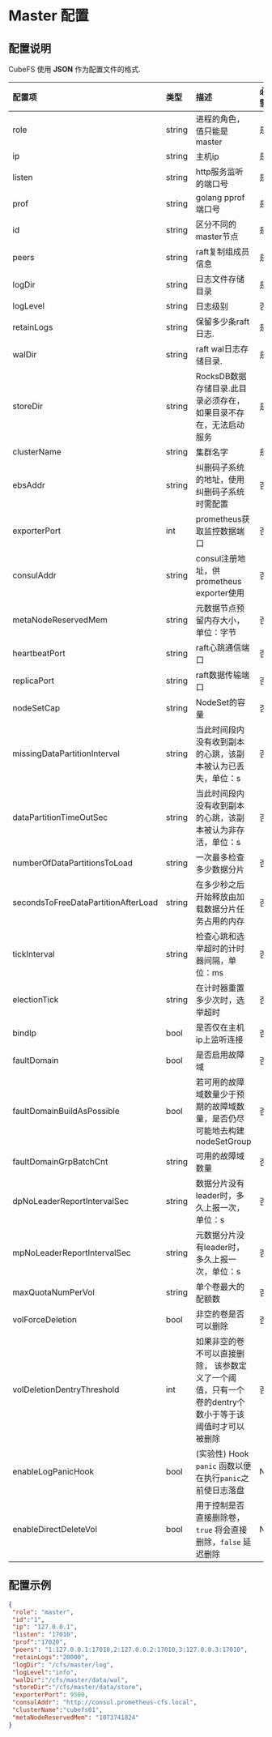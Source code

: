 # Master 配置
## 配置说明

CubeFS 使用 **JSON** 作为配置文件的格式.

| 配置项                                 | 类型     | 描述                                         | 必需    | 默认值        |
|:-------------------------------------|:--------|:--------------------------------------------|:------|:------------|
| role                                | string | 进程的角色，值只能是 master                          | 是     |            |
| ip                                  | string | 主机ip                                       | 是     |            |
| listen                              | string | http服务监听的端口号                               | 是     |            |
| prof                                | string | golang pprof 端口号                           | 是     |            |
| id                                  | string | 区分不同的master节点                              | 是     |            |
| peers                               | string | raft复制组成员信息                                | 是     |            |
| logDir                              | string | 日志文件存储目录                                   | 是     |            |
| logLevel                            | string | 日志级别                                       | 否     | error      |
| retainLogs                          | string | 保留多少条raft日志.                               | 是     |            |
| walDir                              | string | raft wal日志存储目录.                            | 是     |            |
| storeDir                            | string | RocksDB数据存储目录.此目录必须存在，如果目录不存在，无法启动服务       | 是     |            |
| clusterName                         | string | 集群名字                                       | 是     |            |
| ebsAddr                             | string | 纠删码子系统的地址，使用纠删码子系统时需配置                     | 否     |            |
| exporterPort                        | int    | prometheus获取监控数据端口                         | 否     |            |
| consulAddr                          | string | consul注册地址，供prometheus exporter使用          | 否     |            |
| metaNodeReservedMem                 | string | 元数据节点预留内存大小，单位：字节                          | 否     | 1073741824 |
| heartbeatPort                       | string | raft心跳通信端口                                 | 否     | 5901       |
| replicaPort                         | string | raft数据传输端口                                 | 否     | 5902       |
| nodeSetCap                          | string | NodeSet的容量                                 | 否     | 18         |
| missingDataPartitionInterval        | string | 当此时间段内没有收到副本的心跳，该副本被认为已丢失，单位：s             | 否     | 24h        |
| dataPartitionTimeOutSec             | string | 当此时间段内没有收到副本的心跳，该副本被认为非存活，单位：s             | 否     | 10min      |
| numberOfDataPartitionsToLoad        | string | 一次最多检查多少数据分片                               | 否     | 40         |
| secondsToFreeDataPartitionAfterLoad | string | 在多少秒之后开始释放由加载数据分片任务占用的内存                   | 否     | 300        |
| tickInterval                        | string | 检查心跳和选举超时的计时器间隔，单位：ms                      | 否     | 500        |
| electionTick                        | string | 在计时器重置多少次时，选举超时                            | 否     | 5          |
| bindIp                              | bool   | 是否仅在主机ip上监听连接                              | 否     | false      |
| faultDomain                         | bool   | 是否启用故障域                                    | 否     | false      |
| faultDomainBuildAsPossible          | bool   | 若可用的故障域数量少于预期的故障域数量，是否仍尽可能地去构建nodeSetGroup | 否     | false      |
| faultDomainGrpBatchCnt              | string | 可用的故障域数量                                   | 否     | 3          |
| dpNoLeaderReportIntervalSec         | string | 数据分片没有leader时，多久上报一次，单位：s                  | 否     | 60         |
| mpNoLeaderReportIntervalSec         | string | 元数据分片没有leader时，多久上报一次，单位：s                 | 否     | 60         |
| maxQuotaNumPerVol                   | string | 单个卷最大的配额数                                  | 否     | 100        |
| volForceDeletion                    | bool   | 非空的卷是否可以删除                                    | 否     | true          |
| volDeletionDentryThreshold          | int    | 如果非空的卷不可以直接删除， 该参数定义了一个阈值，只有一个卷的dentry个数小于等于该阈值时才可以被删除  | 否       | 0             |
| enableLogPanicHook | bool | (实验性) Hook `panic` 函数以便在执行`panic`之前使日志落盘 | No | false |
| enableDirectDeleteVol               | bool   | 用于控制是否直接删除卷，`true` 将会直接删除，`false` 延迟删除|  No          |true |

## 配置示例

``` json
{
 "role": "master",
 "id":"1",
 "ip": "127.0.0.1",
 "listen": "17010",
 "prof":"17020",
 "peers": "1:127.0.0.1:17010,2:127.0.0.2:17010,3:127.0.0.3:17010",
 "retainLogs":"20000",
 "logDir": "/cfs/master/log",
 "logLevel":"info",
 "walDir":"/cfs/master/data/wal",
 "storeDir":"/cfs/master/data/store",
 "exporterPort": 9500,
 "consulAddr": "http://consul.prometheus-cfs.local",
 "clusterName":"cubefs01",
 "metaNodeReservedMem": "1073741824"
}
```